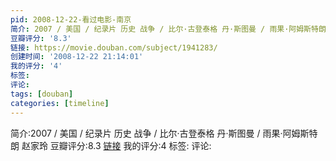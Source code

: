 ```yaml
---
pid: 2008-12-22-看过电影-南京
简介: 2007 / 美国 / 纪录片 历史 战争 / 比尔·古登泰格 丹·斯图曼 / 雨果·阿姆斯特朗 赵家玲
豆瓣评分: '8.3'
链接: https://movie.douban.com/subject/1941283/
创建时间: '2008-12-22 21:14:01'
我的评分: '4'
标签:
评论:
tags: [douban]
categories: [timeline]
---
```

简介:2007 / 美国 / 纪录片 历史 战争 / 比尔·古登泰格 丹·斯图曼 / 雨果·阿姆斯特朗 赵家玲
豆瓣评分:8.3
[链接](https://movie.douban.com/subject/1941283/)
我的评分:4
标签:
评论:
